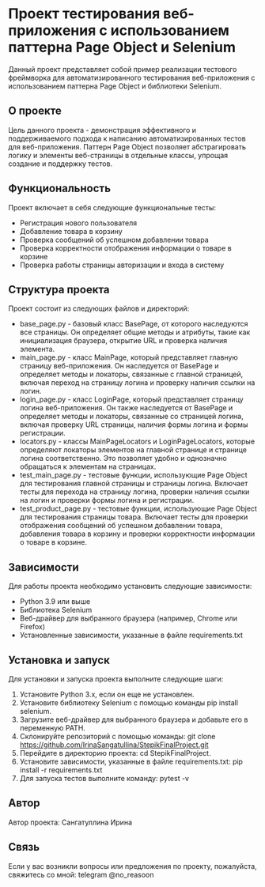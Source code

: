 # Проект тестирования веб-приложения с использованием паттерна Page Object и Selenium

Данный проект представляет собой пример реализации тестового фреймворка для автоматизированного тестирования веб-приложения с использованием паттерна Page Object и библиотеки Selenium.

## О проекте

Цель данного проекта - демонстрация эффективного и поддерживаемого подхода к написанию автоматизированных тестов для веб-приложения. Паттерн Page Object позволяет абстрагировать логику и элементы веб-страницы в отдельные классы, упрощая создание и поддержку тестов.

## Функциональность

Проект включает в себя следующие функциональные тесты:

- Регистрация нового пользователя
- Добавление товара в корзину
- Проверка сообщений об успешном добавлении товара
- Проверка корректности отображения информации о товаре в корзине
- Проверка работы страницы авторизации и входа в систему

## Структура проекта

Проект состоит из следующих файлов и директорий:

- base_page.py - базовый класс BasePage, от которого наследуются все страницы. Он определяет общие методы и атрибуты, такие как инициализация браузера, открытие URL и проверка наличия элемента.
- main_page.py - класс MainPage, который представляет главную страницу веб-приложения. Он наследуется от BasePage и определяет методы и локаторы, связанные с главной страницей, включая переход на страницу логина и проверку наличия ссылки на логин.
- login_page.py - класс LoginPage, который представляет страницу логина веб-приложения. Он также наследуется от BasePage и определяет методы и локаторы, связанные со страницей логина, включая проверку URL страницы, наличия формы логина и формы регистрации.
- locators.py - классы MainPageLocators и LoginPageLocators, которые определяют локаторы элементов на главной странице и странице логина соответственно. Это позволяет удобно и однозначно обращаться к элементам на страницах.
- test_main_page.py - тестовые функции, использующие Page Object для тестирования главной страницы и страницы логина. Включает тесты для перехода на страницу логина, проверки наличия ссылки на логин и проверки формы логина и регистрации.
- test_product_page.py - тестовые функции, использующие Page Object для тестирования страницы товара. Включает тесты для проверки отображения сообщений об успешном добавлении товара, добавления товара в корзину и проверки корректности информации о товаре в корзине.

## Зависимости

Для работы проекта необходимо установить следующие зависимости:
- Python 3.9 или выше
- Библиотека Selenium
- Веб-драйвер для выбранного браузера (например, Chrome или Firefox)
- Установленные зависимости, указанные в файле requirements.txt

## Установка и запуск

Для установки и запуска проекта выполните следующие шаги:
1. Установите Python 3.x, если он еще не установлен.
2. Установите библиотеку Selenium с помощью команды pip install selenium.
3. Загрузите веб-драйвер для выбранного браузера и добавьте его в переменную PATH.
4. Склонируйте репозиторий с помощью команды:
      git clone https://github.com/IrinaSangatullina/StepikFinalProject.git
5. Перейдите в директорию проекта:
      cd StepikFinalProject.
6. Установите зависимости, указанные в файле requirements.txt:
      pip install -r requirements.txt
7. Для запуска тестов выполните команду:
      pytest -v


## Автор

Автор проекта: Сангатуллина Ирина

## Связь

Если у вас возникли вопросы или предложения по проекту, пожалуйста, свяжитесь со мной: telegram @no_reasoon
